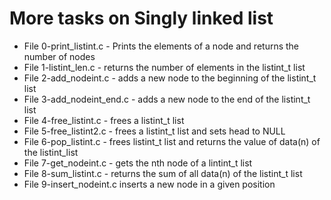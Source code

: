 # More tasks on Singly linked list
* File 0-print_listint.c - Prints the elements of a node and returns the number of nodes
* File 1-listint_len.c - returns the number of elements in the listint_t list
* File 2-add_nodeint.c - adds a new node to the beginning of the listint_t list
* File 3-add_nodeint_end.c - adds a new node to the end of the listint_t list
* File 4-free_listint.c - frees a listint_t list
* File 5-free_listint2.c - frees a listint_t list and sets head to NULL
* File 6-pop_listint.c - frees listint_t list and returns the value of data(n) of the listint_list
* File 7-get_nodeint.c - gets the nth node of a lintint_t list
* File 8-sum_listint.c - returns the sum of all data(n) of the listint_t list
* File 9-insert_nodeint.c inserts a new node in a given position
